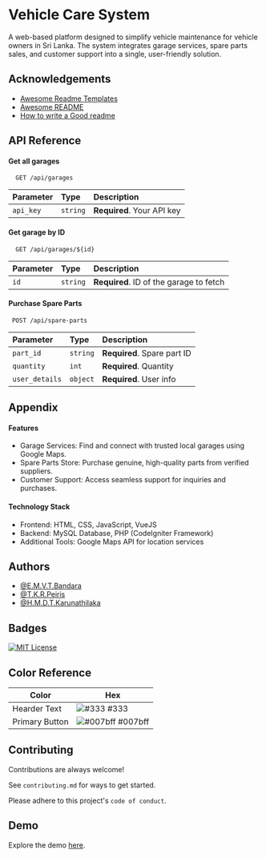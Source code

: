 
# Vehicle Care System

A web-based platform designed to simplify vehicle maintenance for vehicle owners in Sri Lanka. The system integrates garage services, spare parts sales, and customer support into a single, user-friendly solution.


## Acknowledgements

 - [Awesome Readme Templates](https://awesomeopensource.com/project/elangosundar/awesome-README-templates)
 - [Awesome README](https://github.com/matiassingers/awesome-readme)
 - [How to write a Good readme](https://bulldogjob.com/news/449-how-to-write-a-good-readme-for-your-github-project)


## API Reference

#### Get all garages

```http
  GET /api/garages
```

| Parameter | Type     | Description                |
| :-------- | :------- | :------------------------- |
| `api_key` | `string` | **Required**. Your API key |



#### Get garage by ID

```http
  GET /api/garages/${id}
```

| Parameter | Type     | Description                |
| :-------- | :------- | :------------------------- |
| `id` | `string` | **Required**. ID of the garage to fetch |

#### Purchase Spare Parts

```http
 POST /api/spare-parts
```

| Parameter | Type     | Description                |
| :-------- | :------- | :------------------------- |
| `part_id` | `string` | **Required**. Spare part ID |
| `quantity` | `int` | **Required**. Quantity |
| `user_details` | `object` | **Required**. User info |






## Appendix

#### Features

- Garage Services: Find and connect with trusted local garages using Google Maps.
- Spare Parts Store: Purchase genuine, high-quality parts from verified suppliers.
- Customer Support: Access seamless support for inquiries and purchases.

#### Technology Stack

- Frontend: HTML, CSS, JavaScript, VueJS
- Backend: MySQL Database, PHP (CodeIgniter Framework)
- Additional Tools: Google Maps API for location services


## Authors

- [@E.M.V.T.Bandara](https://www.https://https://github.com/vichara1998)
- [@T.K.R.Peiris](https://www.https://github.com/KavindaPeiris)
- [@H.M.D.T.Karunathilaka](https://www.https://https://github.com/DTKarunathilaka)


## Badges


[![MIT License](https://img.shields.io/badge/License-MIT-green.svg)](https://choosealicense.com/licenses/mit/)

## Color Reference

| Color             | Hex                                                                |
| ----------------- | ------------------------------------------------------------------ |
| Hearder Text | ![#333](https://via.placeholder.com/10/0a192f?text=+) #333 |
| Primary Button | ![#007bff](https://via.placeholder.com/10/f8f8f8?text=+) #007bff |


## Contributing

Contributions are always welcome!

See `contributing.md` for ways to get started.

Please adhere to this project's `code of conduct`.


## Demo

Explore the demo [here](https://github.com/vehicleCareSE/VCS_website_group_project).


